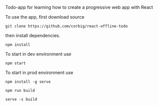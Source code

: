 Todo-app for learning how to create a progressive web app with React

To use the app, first download source 

```shell
git clone https://github.com/corbig/react-offline-todo
```
then install dependencies.

```shell
npm install
```

To start in dev environment use 

```shell
npm start
```
To start in prod environment use
```shell
npm install -g serve

npm run build

serve -s build
```